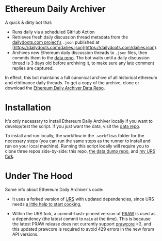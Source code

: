 # Ethereum Daily Archiver

A quick & dirty bot that:

* Runs daily via a scheduled GitHub Action
* Retrieves fresh daily discussion thread metadata from the [dailydoots.com project's](https://github.com/etheralpha/dailydoots-com) `.json` published at [https://dailydoots.com/dailies.json](https://dailydoots.com/dailies.json).
* Archives new Ethereum daily discussion threads to `.json` files, then commits them to the [data repo](https://github.com/sybilwolf/eth-daily-archiver-data). The bot waits until a daily discussion thread is 3 days old before archiving it, to make sure any late comment replies are captured.

In effect, this bot maintains a full canonical archive of all historical ethereum and ethfinance daily threads. To get a copy of the archive, clone or download the [Ethereum Daily Archiver Data Repo](https://github.com/sybilwolf/eth-daily-archiver-data).

# Installation

It's only necessary to install Ethereum Daily Archiver locally if you want to develop/test the script. If you just want the data, visit the [data repo](https://github.com/sybilwolf/eth-daily-archiver-data).

To install and run locally, the workflow in the `.workflows` folder for the necessary steps (you can run the same steps as the runner to install and run on your local machine). Running this script locally will require you to clone three repos side-by-side: this repo, [the data dump repo](https://github.com/sybilwolf/eth-daily-archiver-data), and [my URS fork](https://github.com/sybilwolf/URS).

# Under The Hood

Some info about Ethereum Daily Archiver's code:

* It uses a forked version of [URS](https://github.com/JosephLai241/URS) with updated dependencies, since URS needs [a little help to start cooking.](https://github.com/JosephLai241/URS/issues/73#issuecomment-2535549934)

* Within the URS fork, a commit-hash-pinned version of [PRAW](https://github.com/praw-dev/praw) is used as a dependency (the latest commit to `main` at the time). This is because the latest PRAW release does not currently support [prawcore](https://github.com/praw-dev/prawcore) >3, and this updated prawcore is required to avoid 429 errors in the new forum API versions.
